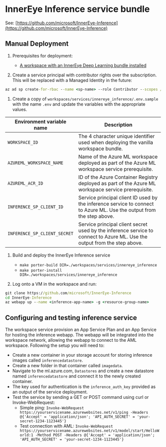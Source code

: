# InnerEye Inference service bundle

See: [https://github.com/microsoft/InnerEye-Inference](https://github.com/microsoft/InnerEye-Inference)

## Manual Deployment

1. Prerequisites for deployment:
    - [A workspace with an InnerEye Deep Learning bundle installed](../innereye_deep_learning)

1. Create a service principal with contributor rights over the subscription. This will be replaced with a Managed Identity in the future:

```cmd
az ad sp create-for-rbac --name <sp-name> --role Contributor --scopes /subscriptions/<subscription-id>
```

1. Create a copy of `workspaces/services/innereye_inference/.env.sample` with the name `.env` and update the variables with the appropriate values.

| Environment variable name | Description |
| ------------------------- | ----------- |
| `WORKSPACE_ID` | The 4 character unique identifier used when deploying the vanilla workspace bundle. |
| `AZUREML_WORKSPACE_NAME` | Name of the Azure ML workspace deployed as part of the Azure ML workspace service prerequisite. |
| `AZUREML_ACR_ID` | ID of the Azure Container Registry deployed as part of the Azure ML workspace service prerequisite. |
| `INFERENCE_SP_CLIENT_ID` | Service principal client ID used by the inference service to connect to Azure ML. Use the output from the step above. |
| `INFERENCE_SP_CLIENT_SECRET` | Service principal client secret used by the inference service to connect to Azure ML. Use the output from the step above. |

1. Build and deploy the InnerEye Inference service
    - `make porter-build DIR=./workspaces/services/innereye_inference`  
    - `make porter-install DIR=./workspaces/services/innereye_inference`

1. Log onto a VM in the workspace and run:

```cmd
git clone https://github.com/microsoft/InnerEye-Inference
cd InnerEye-Inference
az webapp up --name <inference-app-name> -g <resource-group-name>
```

## Configuring and testing inference service

The workspace service provision an App Service Plan and an App Service for hosting the inference webapp. The webapp will be integrated into the workspace network, allowing the webapp to connect to the AML workspace. Following the setup you will need to:

- Create a new container in your storage account for storing inference images called `inferencedatastore`.
- Create a new folder in that container called `imagedata`.
- Navigate to the ml.azure.com, `Datastores` and create a new datastore named `inferencedatastore` and connect it to the newly created container.
- The key used for authentication is the `inference_auth_key` provided as an output of the service deployment.
- Test the service by sending a GET or POST command using curl or Invoke-WebRequest:
  - Simple ping:
  ```Invoke-WebRequest https://yourservicename.azurewebsites.net/v1/ping -Headers @{'Accept' = 'application/json'; 'API_AUTH_SECRET' = 'your-secret-1234-1123445'}```
  - Test connection with AML:
  ```Invoke-WebRequest https://yourservicename.azurewebsites.net/v1/model/start/HelloWorld:1 -Method POST -Headers @{'Accept' = 'application/json'; 'API_AUTH_SECRET' = 'your-secret-1234-1123445'}```

